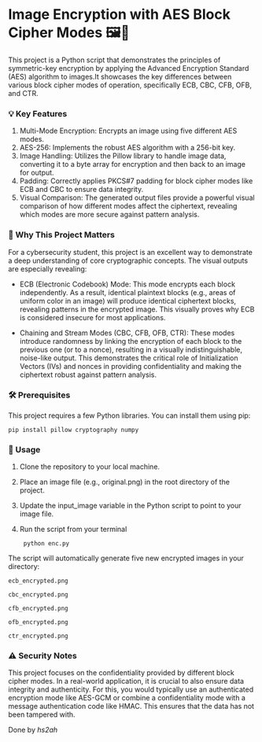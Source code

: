 # Image Encryption with AES Block Cipher Modes 🖼️🔐

This project is a Python script that demonstrates the principles of symmetric-key encryption by applying the Advanced Encryption Standard (AES) algorithm to images.It showcases the key differences between various block cipher modes of operation, specifically ECB, CBC, CFB, OFB, and CTR.

### 💡 Key Features 

1. Multi-Mode Encryption: Encrypts an image using five different AES modes.
2. AES-256: Implements the robust AES algorithm with a 256-bit key.
3. Image Handling: Utilizes the Pillow library to handle image data, converting it to a byte array for encryption and then back to an image for output.
4. Padding: Correctly applies PKCS#7 padding for block cipher modes like ECB and CBC to ensure data integrity.
5. Visual Comparison: The generated output files provide a powerful visual comparison of how different modes affect the ciphertext, revealing which modes are more secure against pattern analysis.

### 🎯 Why This Project Matters

For a cybersecurity student, this project is an excellent way to demonstrate a deep understanding of core cryptographic concepts. The visual outputs are especially revealing:

+ ECB (Electronic Codebook) Mode: This mode encrypts each block independently. As a result, identical plaintext blocks (e.g., areas of uniform color in an image) will produce identical ciphertext blocks, revealing patterns in the encrypted image. This visually proves why ECB is considered insecure for most applications.

* Chaining and Stream Modes (CBC, CFB, OFB, CTR): These modes introduce randomness by linking the encryption of each block to the previous one (or to a nonce), resulting in a visually indistinguishable, noise-like output. This demonstrates the critical role of Initialization Vectors (IVs) and nonces in providing confidentiality and making the ciphertext robust against pattern analysis.

### 🛠️ Prerequisites
This project requires a few Python libraries. You can install them using pip:

    pip install pillow cryptography numpy

### 🚀 Usage

1. Clone the repository to your local machine.

2. Place an image file (e.g., original.png) in the root directory of the project.

3. Update the input_image variable in the Python script to point to your image file.

4. Run the script from your terminal
   
        python enc.py

The script will automatically generate five new encrypted images in your directory:

    ecb_encrypted.png

    cbc_encrypted.png

    cfb_encrypted.png

    ofb_encrypted.png

    ctr_encrypted.png

### ⚠️ Security Notes
This project focuses on the confidentiality provided by different block cipher modes. In a real-world application, it is crucial to also ensure data integrity and authenticity. For this, you would typically use an authenticated encryption mode like AES-GCM or combine a confidentiality mode with a message authentication code like HMAC. This ensures that the data has not been tampered with.

Done by *hs2ah*
